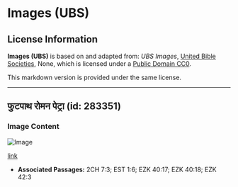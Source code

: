 # Images (UBS)

## License Information

**Images (UBS)** is based on and adapted from: _UBS Images_, [United Bible Societies](https://unitedbiblesocieties.org/), None, which is licensed under a [Public Domain CC0](https://creativecommons.org/public-domain/cc0/).

This markdown version is provided under the same license.



--------------------------------

## फुटपाथ रोमन पेट्रा (id: 283351)

### Image Content

![Image](https://cdn.aquifer.bible/aquifer-content/resources/Media/WEB-0109_pavement_roman_petra.jpg)

[link](https://cdn.aquifer.bible/aquifer-content/resources/Media/WEB-0109_pavement_roman_petra.jpg)

* **Associated Passages:** 2CH 7:3; EST 1:6; EZK 40:17; EZK 40:18; EZK 42:3

